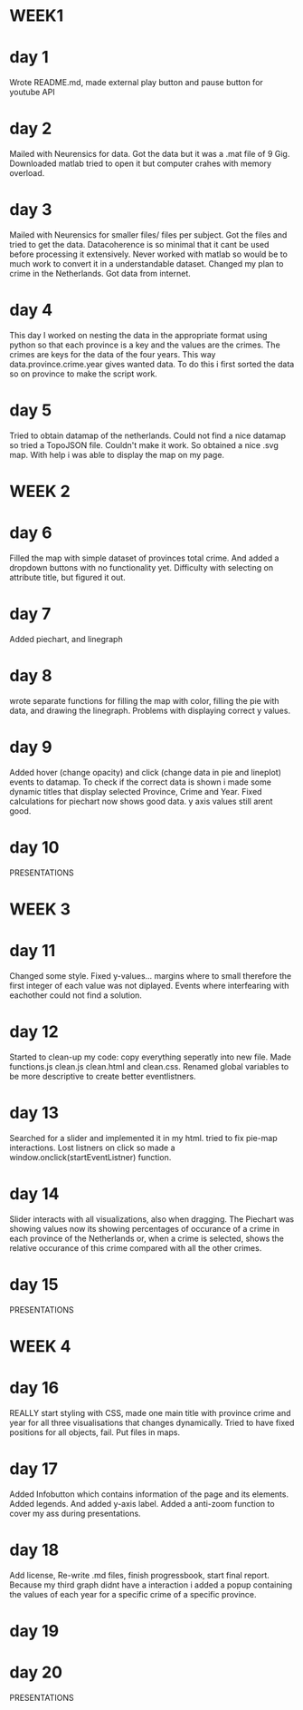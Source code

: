 # WEEK1
# day 1
Wrote README.md, made external play button and pause button for youtube API 

# day 2
Mailed with Neurensics for data. Got the data but it was a .mat file of 9 Gig. Downloaded matlab tried to open it but computer crahes with memory overload.

# day 3
Mailed with Neurensics for smaller files/ files per subject. Got the files and tried to get the data. Datacoherence is so minimal that it cant be used before processing it extensively. Never worked with matlab so would be to much work to convert it in a understandable dataset. Changed my plan to crime in the Netherlands. Got data from internet.

# day 4
This day I worked on nesting the data in the appropriate format using python so that each province is a key and the values are the crimes. The crimes are keys for the data of the four years. This way data.province.crime.year gives wanted data. To do this i first sorted the data so on province to make the script work.

# day 5
Tried to obtain datamap of the netherlands. Could not find a nice datamap so tried a TopoJSON file. Couldn't make it work. So obtained a nice .svg map. With help i was able to display the map on my page.

# WEEK 2
# day 6
Filled the map with simple dataset of provinces total crime. And added a dropdown buttons with no functionality yet. Difficulty with selecting on attribute title, but figured it out.

# day 7
Added piechart, and linegraph

# day 8
wrote separate functions for filling the map with color, filling the pie with data, and drawing the linegraph. Problems with displaying correct y values.

# day 9
Added hover (change opacity) and click (change data in pie and lineplot) events to datamap. To check if the correct data is shown i made some dynamic titles that display selected Province, Crime and Year. Fixed calculations for piechart now shows good data. y axis values still arent good.

# day 10
PRESENTATIONS

# WEEK 3
# day 11
Changed some style. Fixed y-values... margins where to small therefore the first integer of each value was not diplayed. Events where interfearing with eachother could not find a solution.

# day 12
Started to clean-up my code: copy everything seperatly into new file. Made functions.js clean.js clean.html and clean.css. Renamed global variables to be more descriptive to create better eventlistners.

# day 13
Searched for a slider and implemented it in my html. tried to fix pie-map interactions. Lost listners on click so made a window.onclick(startEventListner) function.

# day 14
Slider interacts with all visualizations, also when dragging. The Piechart was showing values now its showing percentages of occurance of a crime in each province of the Netherlands or, when a crime is selected, shows the relative occurance of this crime compared with all the other crimes.

# day 15
PRESENTATIONS

# WEEK 4
# day 16
REALLY start styling with CSS, made one main title with province crime and year for all three visualisations that changes dynamically. Tried to have fixed positions for all objects, fail. Put files in maps.

# day 17
Added Infobutton which contains information of the page and its elements. Added legends. And added y-axis label. Added a anti-zoom function to cover my ass during presentations.

# day 18
Add license, Re-write .md files, finish progressbook, start final report. Because my third graph didnt have a interaction i added a popup containing the values of each year for a specific crime of a specific province.

# day 19

# day 20
PRESENTATIONS
